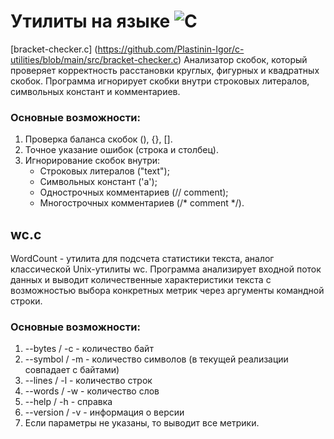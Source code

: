 # Утилиты на языке ![C](https://img.shields.io/badge/c-%2300599C.svg?style=for-the-badge&logo=c&logoColor=white)

[bracket-checker.c] (https://github.com/Plastinin-Igor/c-utilities/blob/main/src/bracket-checker.c)
Анализатор скобок, который проверяет корректность расстановки круглых, фигурных и квадратных скобок. 
Программа игнорирует скобки внутри строковых литералов, символьных констант и комментариев.

### Основные возможности:
1.  Проверка баланса скобок (), {}, [].
2. Точное указание ошибок (строка и столбец). 
3. Игнорирование скобок внутри:
    - Строковых литералов ("text");
    - Символьных констант ('a');
    - Однострочных комментариев (// comment);
    - Многострочных комментариев (/* comment */).

## wc.c
WordCount - утилита для подсчета статистики текста, аналог классической Unix-утилиты wc. 
Программа анализирует входной поток данных и выводит количественные характеристики текста с возможностью выбора конкретных метрик 
через аргументы командной строки.

### Основные возможности:
1. --bytes / -c - количество байт
2. --symbol / -m - количество символов (в текущей реализации совпадает с байтами)
3. --lines / -l - количество строк
4. --words / -w - количество слов
5. --help / -h - справка
6. --version / -v - информация о версии
7. Если параметры не указаны, то выводит все метрики.